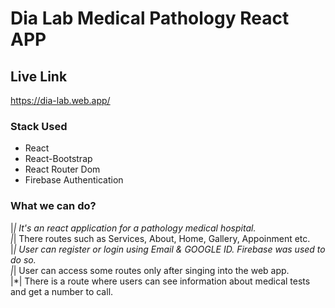 # Dia Lab Medical Pathology React APP
## Live Link
https://dia-lab.web.app/

### Stack Used
- React
- React-Bootstrap
- React Router Dom
- Firebase Authentication

### What we can do? 
|*| It's an react application for a pathology medical hospital. <br>
|*| There routes such as Services, About, Home, Gallery, Appoinment etc. <br>
|*| User can register or login using Email & GOOGLE ID. Firebase was used to do so. <br>
|*| User can access some routes only after singing into the web app. <br>
|*| There is a route where users can see information about medical tests and get a number to call.
    